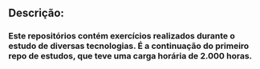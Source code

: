 ## Descrição:

### Este repositórios contém exercícios realizados durante o estudo de diversas tecnologias. É a continuação do primeiro repo de estudos, que teve uma carga horária de 2.000 horas.
